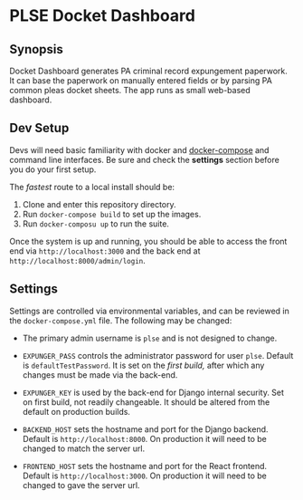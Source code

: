 # PLSE Docket Dashboard

## Synopsis

Docket Dashboard generates PA criminal record expungement paperwork.  It can
base the paperwork on manually entered fields or by parsing PA common pleas
docket sheets.  The app runs as small web-based dashboard.

## Dev Setup

Devs will need basic familiarity with docker and
[docker-compose](https://docs.docker.com/compose/) and command line interfaces.
Be sure and check the **settings** section before you do your first setup.

The *fastest* route to a local install should be:

1. Clone and enter this repository directory.
2. Run `docker-compose build` to set up the images.
3. Run `docker-composu up` to run the suite.

Once the system is up and running, you should be able to access the front end
via `http://localhost:3000` and the back end at
`http://localhost:8000/admin/login`.

## Settings

Settings are controlled via environmental variables, and can be reviewed in the
`docker-compose.yml` file.  The following may be changed:

- The primary admin username is `plse` and is not designed to change.
- `EXPUNGER_PASS` controls the administrator password for user `plse`.  Default is
  `defaultTestPassword`. It is set on the *first build,* after which any
  changes must be made via the back-end.
- `EXPUNGER_KEY` is used by the back-end for Django internal security.
  Set on first build, not readily changeable.  It should be altered from the
  default on production builds.
- `BACKEND_HOST` sets the hostname and port for the Django backend. Default is
  `http://localhost:8000`. On production it will need to be changed to match
  the server url.
   
- `FRONTEND_HOST` sets the hostname and port for the React frontend. Default is
  `http://localhost:3000`. On production it will need to be changed to gave the
   server url.
